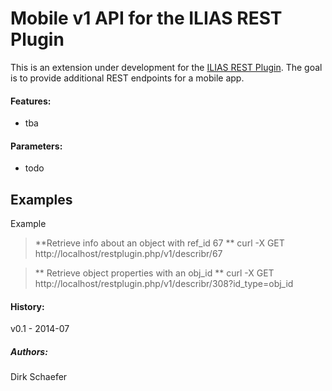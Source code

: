 Mobile v1 API for the ILIAS REST Plugin
======================================
This is an extension under development for the [ILIAS REST Plugin](https://github.com/eqsoft/RESTPlugin).
The goal is to provide additional REST endpoints for a mobile app.

#### Features:
* tba

#### Parameters:
* todo

Examples
---------
Example
> **Retrieve info about an object with ref_id 67 **
curl -X GET http://localhost/restplugin.php/v1/describr/67

> ** Retrieve object properties with an obj_id **
curl -X GET http://localhost/restplugin.php/v1/describr/308?id_type=obj_id

#### History:
v0.1 - 2014-07

##### Authors:
Dirk Schaefer <schaefer at hrz.uni-marburg.de>